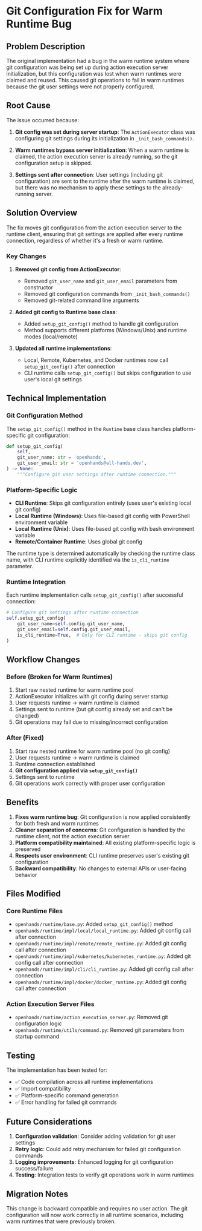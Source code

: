 # Git Configuration Fix for Warm Runtime Bug

## Problem Description

The original implementation had a bug in the warm runtime system where git configuration was being set up during action execution server initialization, but this configuration was lost when warm runtimes were claimed and reused. This caused git operations to fail in warm runtimes because the git user settings were not properly configured.

## Root Cause

The issue occurred because:

1. **Git config was set during server startup**: The `ActionExecutor` class was configuring git settings during its initialization in `_init_bash_commands()`.

2. **Warm runtimes bypass server initialization**: When a warm runtime is claimed, the action execution server is already running, so the git configuration setup is skipped.

3. **Settings sent after connection**: User settings (including git configuration) are sent to the runtime after the warm runtime is claimed, but there was no mechanism to apply these settings to the already-running server.

## Solution Overview

The fix moves git configuration from the action execution server to the runtime client, ensuring that git settings are applied after every runtime connection, regardless of whether it's a fresh or warm runtime.

### Key Changes

1. **Removed git config from ActionExecutor**: 
   - Removed `git_user_name` and `git_user_email` parameters from constructor
   - Removed git configuration commands from `_init_bash_commands()`
   - Removed git-related command line arguments

2. **Added git config to Runtime base class**:
   - Added `setup_git_config()` method to handle git configuration
   - Method supports different platforms (Windows/Unix) and runtime modes (local/remote)

3. **Updated all runtime implementations**:
   - Local, Remote, Kubernetes, and Docker runtimes now call `setup_git_config()` after connection
   - CLI runtime calls `setup_git_config()` but skips configuration to use user's local git settings

## Technical Implementation

### Git Configuration Method

The `setup_git_config()` method in the `Runtime` base class handles platform-specific git configuration:

```python
def setup_git_config(
    self,
    git_user_name: str = 'openhands',
    git_user_email: str = 'openhands@all-hands.dev',
) -> None:
    """Configure git user settings after runtime connection."""
```

### Platform-Specific Logic

- **CLI Runtime**: Skips git configuration entirely (uses user's existing local git config)
- **Local Runtime (Windows)**: Uses file-based git config with PowerShell environment variable
- **Local Runtime (Unix)**: Uses file-based git config with bash environment variable  
- **Remote/Container Runtime**: Uses global git config

The runtime type is determined automatically by checking the runtime class name, with CLI runtime explicitly identified via the `is_cli_runtime` parameter.

### Runtime Integration

Each runtime implementation calls `setup_git_config()` after successful connection:

```python
# Configure git settings after runtime connection
self.setup_git_config(
    git_user_name=self.config.git_user_name,
    git_user_email=self.config.git_user_email,
    is_cli_runtime=True,  # Only for CLI runtime - skips git config
)
```

## Workflow Changes

### Before (Broken for Warm Runtimes)

1. Start raw nested runtime for warm runtime pool
2. ActionExecutor initializes with git config during server startup
3. User requests runtime → warm runtime is claimed
4. Settings sent to runtime (but git config already set and can't be changed)
5. Git operations may fail due to missing/incorrect configuration

### After (Fixed)

1. Start raw nested runtime for warm runtime pool (no git config)
2. User requests runtime → warm runtime is claimed  
3. Runtime connection established
4. **Git configuration applied via `setup_git_config()`**
5. Settings sent to runtime
6. Git operations work correctly with proper user configuration

## Benefits

1. **Fixes warm runtime bug**: Git configuration is now applied consistently for both fresh and warm runtimes
2. **Cleaner separation of concerns**: Git configuration is handled by the runtime client, not the action execution server
3. **Platform compatibility maintained**: All existing platform-specific logic is preserved
4. **Respects user environment**: CLI runtime preserves user's existing git configuration
5. **Backward compatibility**: No changes to external APIs or user-facing behavior

## Files Modified

### Core Runtime Files
- `openhands/runtime/base.py`: Added `setup_git_config()` method
- `openhands/runtime/impl/local/local_runtime.py`: Added git config call after connection
- `openhands/runtime/impl/remote/remote_runtime.py`: Added git config call after connection
- `openhands/runtime/impl/kubernetes/kubernetes_runtime.py`: Added git config call after connection
- `openhands/runtime/impl/cli/cli_runtime.py`: Added git config call after connection
- `openhands/runtime/impl/docker/docker_runtime.py`: Added git config call after connection

### Action Execution Server Files
- `openhands/runtime/action_execution_server.py`: Removed git configuration logic
- `openhands/runtime/utils/command.py`: Removed git parameters from startup command

## Testing

The implementation has been tested for:
- ✅ Code compilation across all runtime implementations
- ✅ Import compatibility
- ✅ Platform-specific command generation
- ✅ Error handling for failed git commands

## Future Considerations

1. **Configuration validation**: Consider adding validation for git user settings
2. **Retry logic**: Could add retry mechanism for failed git configuration commands
3. **Logging improvements**: Enhanced logging for git configuration success/failure
4. **Testing**: Integration tests to verify git operations work in warm runtimes

## Migration Notes

This change is backward compatible and requires no user action. The git configuration will now work correctly in all runtime scenarios, including warm runtimes that were previously broken.